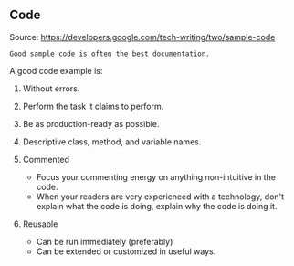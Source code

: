 ## Code

Source: https://developers.google.com/tech-writing/two/sample-code

    Good sample code is often the best documentation.

A good code example is:

1. Without errors.
2. Perform the task it claims to perform.
3. Be as production-ready as possible.
4. Descriptive class, method, and variable names.
5. Commented

   - Focus your commenting energy on anything non-intuitive in the code.
   - When your readers are very experienced with a technology, don't explain what the code is doing, explain why the code is doing it.

6. Reusable

   - Can be run immediately (preferably)
   - Can be extended or customized in useful ways.
